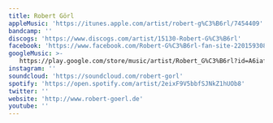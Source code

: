 ```yaml
---
title: Robert Görl
appleMusic: 'https://itunes.apple.com/artist/robert-g%C3%B6rl/7454409'
bandcamp: ''
discogs: 'https://www.discogs.com/artist/15130-Robert-G%C3%B6rl'
facebook: 'https://www.facebook.com/Robert-G%C3%B6rl-fan-site-220159308036516'
googleMusic: >-
   https://play.google.com/store/music/artist/Robert_G%C3%B6rl?id=A6iafynlrlucf3es46yivxdkiya
instagram: ''
soundcloud: 'https://soundcloud.com/robert-gorl'
spotify: 'https://open.spotify.com/artist/2eixF9V5bbfSJNkZ1hUOb8'
twitter: ''
website: 'http://www.robert-goerl.de'
youtube: ''
---
```


